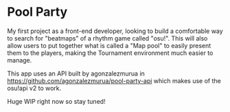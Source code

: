 # Pool Party

My first project as a front-end developer, looking to build a comfortable way to search for "beatmaps" of a rhythm game called "osu!".
This will also allow users to put together what is called a "Map pool" to easily present them to the players, making the Tournament environment much easier to manage.

This app uses an API built by agonzalezmurua in https://github.com/agonzalezmurua/pool-party-api which makes use of the osu!api v2 to work.

Huge WIP right now so stay tuned!

